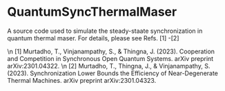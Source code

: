 # QuantumSyncThermalMaser
 A source code used to simulate the steady-staate synchronization in quantum thermal maser. For details, please see Refs. [1] -[2]
 
 \n [1] Murtadho, T., Vinjanampathy, S., & Thingna, J. (2023). Cooperation and Competition in Synchronous Open Quantum Systems. arXiv preprint arXiv:2301.04322.
 \n [2] Murtadho, T., Thingna, J., & Vinjanampathy, S. (2023). Synchronization Lower Bounds the Efficiency of Near-Degenerate Thermal Machines. arXiv preprint arXiv:2301.04323.
